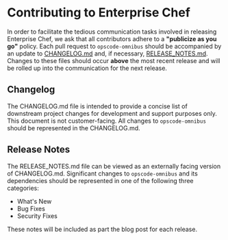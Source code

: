 # Contributing to Enterprise Chef

In order to facilitate the tedious communication tasks involved in releasing Enterprise Chef, we ask that all contributors adhere to a **"publicize as you go"** policy. Each pull request to `opscode-omnibus` should be accompanied by an update to [CHANGELOG.md](CHANGELOG.md) and, if necessary, [RELEASE_NOTES.md](RELEASE_NOTES.md). Changes to these files should occur **above** the most recent release and will be rolled up into the communication for the next release.

## Changelog

The CHANGELOG.md file is intended to provide a concise list of downstream project changes for development and support purposes only. This document is not customer-facing. All changes to `opscode-omnibus` should be represented in the CHANGELOG.md. 

## Release Notes

The RELEASE_NOTES.md file can be viewed as an externally facing version of CHANGELOG.md. Significant changes to `opscode-omnibus` and its dependencies should be represented in one of the following three categories:
* What's New
* Bug Fixes
* Security Fixes

These notes will be included as part the blog post for each release.